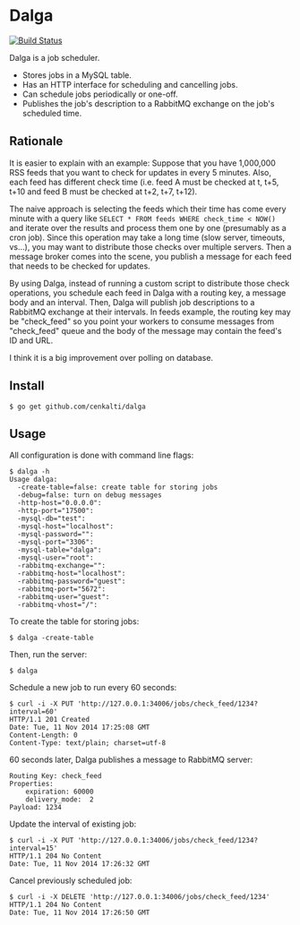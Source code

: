 Dalga
=====

[![Build Status](https://travis-ci.org/cenkalti/dalga.png)](https://travis-ci.org/cenkalti/dalga)

Dalga is a job scheduler.

- Stores jobs in a MySQL table.
- Has an HTTP interface for scheduling and cancelling jobs.
- Can schedule jobs periodically or one-off.
- Publishes the job's description to a RabbitMQ exchange on the job's scheduled time.

Rationale
---------

It is easier to explain with an example: Suppose that you have 1,000,000 RSS
feeds that you want to check for updates in every 5 minutes. Also, each feed
has different check time (i.e. feed A must be checked at t, t+5, t+10 and
feed B must be checked at t+2, t+7, t+12).

The naive approach is selecting the feeds
which their time has come every minute with a query like
`SELECT * FROM feeds WHERE check_time < NOW()` and iterate over the results
and process them one by one (presumably as a cron job).
Since this operation may take a long time
(slow server, timeouts, vs...), you may want to distribute those checks over
multiple servers. Then a message broker comes into the scene, you publish a
message for each feed that needs to be checked for updates.

By using Dalga, instead of running a custom script to distribute those check
operations, you schedule each feed in Dalga with a routing key, a message body
and an interval. Then, Dalga will publish job descriptions to a RabbitMQ
exchange at their intervals.
In feeds example, the routing key may be "check_feed" so you point
your workers to consume messages from "check_feed" queue and the body of the
message may contain the feed's ID and URL.

I think it is a big improvement over polling on database.

Install
-------

    $ go get github.com/cenkalti/dalga

Usage
-----

All configuration is done with command line flags:

    $ dalga -h
    Usage dalga:
      -create-table=false: create table for storing jobs
      -debug=false: turn on debug messages
      -http-host="0.0.0.0":
      -http-port="17500":
      -mysql-db="test":
      -mysql-host="localhost":
      -mysql-password="":
      -mysql-port="3306":
      -mysql-table="dalga":
      -mysql-user="root":
      -rabbitmq-exchange="":
      -rabbitmq-host="localhost":
      -rabbitmq-password="guest":
      -rabbitmq-port="5672":
      -rabbitmq-user="guest":
      -rabbitmq-vhost="/":

To create the table for storing jobs:

    $ dalga -create-table

Then, run the server:

    $ dalga

Schedule a new job to run every 60 seconds:

    $ curl -i -X PUT 'http://127.0.0.1:34006/jobs/check_feed/1234?interval=60'
    HTTP/1.1 201 Created
    Date: Tue, 11 Nov 2014 17:25:08 GMT
    Content-Length: 0
    Content-Type: text/plain; charset=utf-8

60 seconds later, Dalga publishes a message to RabbitMQ server:

    Routing Key: check_feed
    Properties:
        expiration: 60000
        delivery_mode:  2
    Payload: 1234

Update the interval of existing job:

    $ curl -i -X PUT 'http://127.0.0.1:34006/jobs/check_feed/1234?interval=15'
    HTTP/1.1 204 No Content
    Date: Tue, 11 Nov 2014 17:26:32 GMT

Cancel previously scheduled job:

    $ curl -i -X DELETE 'http://127.0.0.1:34006/jobs/check_feed/1234'
    HTTP/1.1 204 No Content
    Date: Tue, 11 Nov 2014 17:26:50 GMT
